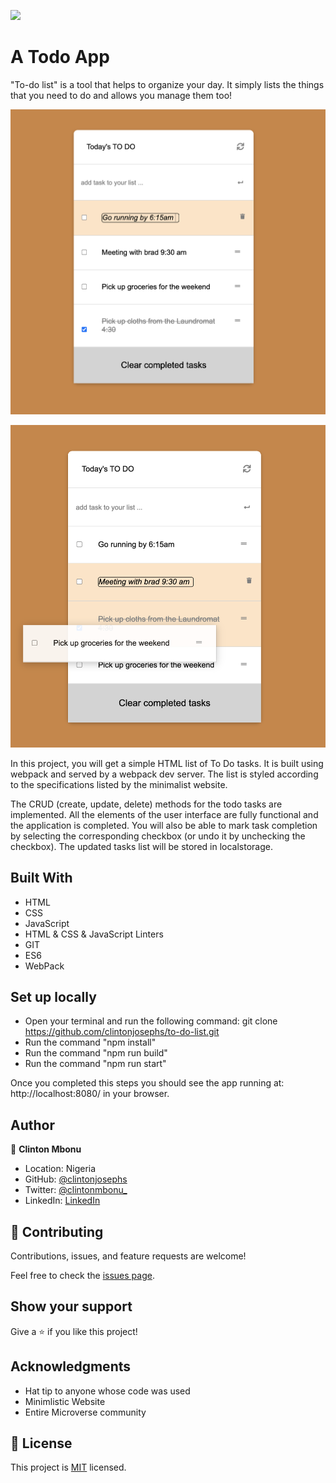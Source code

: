 ![](https://img.shields.io/badge/Microverse-blueviolet)

# A Todo App

"To-do list" is a tool that helps to organize your day. It simply lists the things that you need to do and allows you manage them too!

![Todos](assets/images/todo_list_refactor.png)

![Todos](assets/images/todo_list_drag.png)

In this project, you will get a simple HTML list of To Do tasks. It is built using webpack and served by a webpack dev server. The list is styled according to the specifications listed by the minimalist website.

The CRUD (create, update, delete) methods for the todo tasks are implemented. All the elements of the user interface are fully functional and the application is completed. You will also be able to mark task completion by selecting the corresponding checkbox (or undo it by unchecking the checkbox). The updated tasks list will be stored in localstorage.

## Built With

- HTML
- CSS
- JavaScript
- HTML & CSS & JavaScript Linters
- GIT
- ES6
- WebPack

## Set up locally

- Open your terminal and run the following command: git clone https://github.com/clintonjosephs/to-do-list.git
- Run the command "npm install"
- Run the command "npm run build"
- Run the command "npm run start"

Once you completed this steps you should see the app running at: http://localhost:8080/ in your browser.

## Author

👤 **Clinton Mbonu**

- Location: Nigeria
- GitHub: [@clintonjosephs](https://github.com/clintonjosephs)
- Twitter: [@clintonmbonu\_](https://twitter.com/clintonmbonu_)
- LinkedIn: [LinkedIn](https://linkedin.com/in/clinton-mbonu)

## 🤝 Contributing

Contributions, issues, and feature requests are welcome!

Feel free to check the [issues page](../../issues/).

## Show your support

Give a ⭐️ if you like this project!

## Acknowledgments

- Hat tip to anyone whose code was used
- Minimlistic Website
- Entire Microverse community

## 📝 License

This project is [MIT](./MIT.md) licensed.